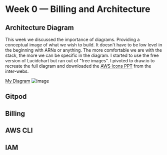 # Week 0 — Billing and Architecture

## Architecture Diagram
This week we discussed the importance of diagrams. Providing a conceptual image of what we wish to build. It doesn't have to be low level in the beginning with ARNs or anything. The more comfortable we are with the stack, the more we can be specific in the diagram. I started to use the free version of Lucidchart but ran out of "free images". I pivoted to draw.io to recreate the full diagram and downloaded the [AWS Icons PPT](https://aws.amazon.com/blogs/aws/introducing-aws-simple-icons-for-your-architecture-diagrams/) from the inter-webs. 

[My Diagram](https://viewer.diagrams.net/?tags=%7B%7D&highlight=0000ff&edit=_blank&layers=1&nav=1&title=AWS#R7V3ZepvIun2avux8zMOlQAKEAEkMYrjpDzEj5hldnGc%2FlGMntqVO3LuddHpvO4OlEiqKqvWvf6T4DWXziW%2FcKpZLP8h%2BQyB%2F%2Bg1d%2F4YgCEYhyy%2FQMn9uoSj6c0PUJP7nJuhrg5Zcg8%2BN8FNrn%2FhB%2B%2BLAriyzLqkeG%2BHPjV5ZFIHXvWhzm6YcXx4Wlpn%2FoqFyo%2BCmQfPc7LbVTPwufrwKHPraLgRJFD%2BdGYYeP8ndp4MfG9rY9cvxWRO6%2BQ1lm7LsPr%2FKJzbIwOS9nBfuTz79MrAmKLq3fGHnadgOuUr5mgwL32nQ%2Bvf979TnXgY36x8v%2BDeEyJb%2BmLBcugXzmpXNwydE3YOhMr8hKPTw87yJiMDvlaktX2GzsvefulnG87mnz0c8TkU3P81vewk6D0wUtHxa9l2WFAH7ZS1BY9S4frJcI%2Fs4kqIslu8ycZdnyzt4eTnGSRdoleuBPscFh4%2FDf0QTjDy9fzwt6HVZjQq8zqcIAPeTO7bYp6gp%2B%2BrhlNsFT3c%2F%2FWN5%2BYf3cIVLJ11TXgL2yxQ9TcxyuiTLXg14CJouWYC1ypII9N2V4FTu47ssCMH8tMtVJEUkPbxbo9DjyJ%2BdYrViSIZa2n23jQP%2F8XJuwfCID3DWYHrW9AgOPijzoGvm5ZDHT3%2FHSOLzd%2BYn4X0U1fEr8Bd8Y58b42eoJ8nHI91HaYu%2B9P4VkMuLR0zex%2Bd2Y04JrSqsXMc5l4ldGpu%2FI3fw%2BQpBz4BQLlcbZg9Cds5K77I0PfzWPs%2FqG%2BGC3k76wmMUjH1dnycQvV7%2Fr8c9fLIHR3dgOuEvqPjaBloWSBX%2BwyqCkbnntsz6Llg13tNgQOuXd%2FQrZC1nDB9%2BvpzxiaOgTwAiC4g7dxGo5rGnqkyKLmg2w4KS9nEEi4BnbtUm5y%2Bi0QRe37TJEKhB%2B%2Fm8oDXrvcTfgpHyqjedN9iRkLHpnaCHIPgL6KFP9P8MegRK3yIPw5C%2Fj7y7zPgG5L3groe5fRgEzix%2Fl%2FGzn%2F%2Fhy6EsaPkELvKm8V4bedsI3x62%2FILvneF147028rYRvj0MvHsa9cvGe20kfjvi19%2BG73wbfvXt5e%2BfqILXUokiHFjRGxWxfIatyeXDZ5%2BtkwXXXfJA60XZAFS9lqXlB2Poe3L9RcpekO4To0vuOcgOZZs8dn8uu67Mv0v5XgCE8aUq%2B57actvq83SEyRT4f6bHmqAt%2B8YLPmuxRaDbe%2Fqs8du74vtNIn6zTONP4vqkTfBbkcbJW4l%2Bant3gUZvBHqVu9dlWhBIXWs%2FXq0Qn8hbCKMuBmPuPVB81TToA5ffx9JLpD5aGrdq5o1K4wXNU4Y3%2FUFsCgT2tj8UJ9BL6n8yMJ7hhLxjcyDUD8IJfYOT04G9gcddur%2Bh%2Btc0f0PxL%2Bn9hjpf0%2BYNZb4k7xt%2Bf60EbjTFS2Vyw%2BevSf9GM3yTrn%2BM5f6eRs1%2F7AUMlfdN%2B%2B%2Bft%2F%2F%2FpnQ%2BSuPv8E%2B0w%2B4O%2BZa2%2FxEPwKcI4qH9Ox7A1%2BN%2BugfwBRAPhkQyrZf3j%2B%2FARwe3W8QEYG1hToj6qS5Dp3nTMP0hGSubeyeXgX5pXqD4LVJREr1FKvrDPAb4nsvwOQqygAbYGb7bub8%2FzMrvYJ6frv5LGIUEkRQ3B3B8bOpeN%2FyGrl43bdjPUZe%2BBZbD8urLEr7%2B7sLdr5rye%2F3j90bS3jkSutNj8YYRe28Y2fCGfr7I24L%2F7%2FcY3OlxQRn5oMLIFxGu5yvVzVXwYpncqsoWIn8w9hFuKPxPDwd%2BWpDb3cbEngXCPqPgLYGwD2fyl3ImOZLaQNhfcybXEM7C5P%2BMMxl4f8GZRN%2FM9vML9fCM258CRi9cAvwH2SDYhw3y77dB5MUG%2BZ34P4qYDod3skHwlwFzlCJvcUresZYRjPhRNsgboPqhaT40zb9a0yBv1zTYm2X6uczCd0QW%2FlESe8%2FB%2FfAaPryG5xD4yt5PBz7m5VfP1f1tN58XecMirxb4vkfyNkflYcD37ZdXjHAvMf7ucvtUafIyHPBkYj5PXSP0J%2BqOYP%2BowBVxI9cMKEcB8%2F8zbMf7gcXf%2FrF0grj3JvaP2qBO4fmdzC8Cfpk6wNDbgoV7KSYE%2B0FLTt4s%2BVr5QZmlv5P3W4yU4A8cgCR7ZQJ80e3ftRFurIG3AOo5Vl4b9a%2FNiG%2Bny%2B55QK%2F9nL%2Ft1RA06nn4nzgpX5HtLMhOU85wkeaPd0I2iqIvkU3c8hlxJ7j51PbuyL5Niq36Ll6u8ItKW%2BgOVG3cURj%2FUCb1VyE%2B4eBNIzPWks3P7wUP4mW5DIHd5kzROzlT7B1ypnfh8UTEb4yQpEHXzU%2BrSb1Rod1QyVcyuCv%2B94T2FSV8pQLgUgR%2BFDw5LcDTKqOycLPN19alS7fpVqCq9CtIgsJ%2FanmC9NLEJdnTxQZT0lnPXtsPo8Ef3x2CJlnW4CHWAT18d1kP6%2FmbZ8eDt6%2B%2F8BVo9AI0uIx4WRSlbwFtuYgo%2BJbx9ajGwHy81WX6Uvb6HG5fGpsgW1hiCF4M4x4IH86xTKc7PzvgMUTxDKP5dABtzyMxKPmSMGns06to4GfV%2BPjFV3j%2FclF%2FQwRu%2FTipdP2lZWEkt%2FB%2BlN131xB45mz8kS2j%2BOP8NIafoPPfX7O%2FXeh%2Fls5HVW9axb%2F7%2F0dN3bdk7S%2BQOkxR39f5d6Tsqe39Sf2vhb0%2FSP0NpP4JguBXxI68gdo9zZvU%2F6N53Bexb8HtM8d9n9q%2FqwKe2OzX1QHvxtv4Dcq55iHM5n9Ysi9RmOje1Okp6mkPw34H0oPhV34Oect5P7X4DyFvFv05gzxO51fGebhr5QutSCVYghs2dPuu%2FO1FdOwufTy%2BXk%2FP38zP3vxlW%2FFrVw%2Fv5ufvXnf29oDdW7kGJm7J5v6kv5Vs3swhfwsDT8m5n4QB6BkG4P8cA6%2FVyr8MA09VWb8IBij452Lgi%2Bnwn6HgzxbutYrIE9%2FPXhk4Xua2beLdmDgv7KKvBz00Pzvs72Pj%2FZb8vnNIvXQNyddBss%2FY%2FHGO4W0i4Kd5gijIlv7hlXkFQr7P6ir%2BeS%2FwZR3LZ4vmp3t7IU7hKPFdby81vMnI464J7f59DB%2F8pd2DE7eZC%2BJOsgp9h2TV%2FZtj6A%2B759103h0n637q%2F90J8O%2F5%2B7fpqw%2Bi%2BncRVbsQFR6qx6MUbH4IUWF3Mg0%2Fiqjug%2FTejgUfQamfm2lgF5hdCMfocvT%2F%2Fh5VordU%2BU1u%2Bh%2BIR91JtR4ONxh%2FrMJ5BvUGlL26X%2BthH4iTcb1L9IDFJzj7Qej2D4U%2B3%2BXHL97C83K%2BO8U9n39eC9In9C40vi3Vb%2BalBackjNA0imMIDSMYRfzFZf1721J85Dv%2FeRbaLiykHvk5jXfhT2Khtxps%2F3oW%2BmIoPGeh7X85C32R6r%2FCQjhGk%2FRiJ1EkTX2JVf8kFkJuFgnM9Efm4oYqvruXwd%2FOXOD0rQf%2FozIX98Hw126U%2Fp9USS%2FDrN8PL3zVQl%2FCst9WSeHJm4L9p21axO8TG%2F0wjL8C%2FKMc4S8CHP6LAP%2FTGNmzSOgCcMSkDjDqCn8P4G%2BuRPjfsbluKxHUjaYvLf8Dptfbb%2Fj4SbbVrRv%2BwTav2eaveXh%2FlqH%2Bc7YhLG%2BSdxX0ByV8M870X0AiN1lLFHpZDohTP7eeFf0IcXxXAH54iCOyvYlB5MMuqel3sSf%2FmwTgB%2Bft0dsQyGFZJ%2Fdhmo79smZB%2B1%2BuldG3B0R%2BTlnO7ZLcrMDNrebP1uLlZgfre5O9LHAUvJoz5Gv7OsmjZeRZcl7%2Bd699E4ArioIiaNxl9NzjLZ6f2iF6nzjD7wT0uiz8UZSfZ%2BDubIaCv0MG7v4a3JqpHzesf9yw%2Fp43rN9f5F%2FppvW%2FLsfky3ghemc73B94h%2Fr9op9b9vy%2BwfRjaoDAPirvVfqK%2FPw6oG%2BW9%2Fzb6p%2Bf7j3%2BFWCBvB8syH8dLN4bFd%2BxxO%2Bb4Tj1en9m6ptm%2B%2BvjCQh9hcjPI%2FhPbfX7kKW%2BCdkfWbL%2F1e%2F72xD9dfH591IPP%2Bm2jduAxVd%2FrQTGxFr%2BhucGruKhlPDlkr%2FdG3vt6N06G29fq2%2BC%2FMbo%2BPL0o8ez%2F%2Fb8AUN3jRHoE0wSr5728tt%2F4NZ%2Flf6nQ8owbIO%2F649%2FE5cfW9v9S7e24zCOYn77S1vbMSyM4l%2FLXv%2Fbt7ZbXK52Lrz38Tiwp50nnwScvrOXO3HrbhA%2FbG%2FK2%2Fryzw8MW1WVBi77G%2BHlj0dwvBcoXruht1uW3itbQd9hy6z7Su3bN1v%2BYGfjLxly3ysL%2BROz7QdYaNQbPYinWuJfxEK7U7uvBc0C3ixoWxDscb0YyNuNVn9k1KfY7HdZ%2Frsx9j9RA6%2Bp%2FOGEq6dW6LevYeC468ADKFdgQhDO84tPftJ6ZeMvFP7JWwaBcG7XLdeTP9xVgnAwRCAQQiAEjMM4RiI0RD60kjhG4SQBnouJYfTyAZjZEnyr%2FD1bUP2pAgT0KtT%2F93mAoF%2FyAIHe3tcBQ9gn8k48isY%2F%2FSgV8ZR1%2F%2FDj%2Fj5LIO9e1fyT%2FLjbJM9nS3FpkxeicKMHjvgXO3Jfakvew5GDcPrlZnC%2FvCP3lFj9iC%2F%2BNLn%2FxW4%2F%2Fea4P%2Fz7f6d%2F%2F%2FHEze%2F69%2F5cuHnpv9P%2Bx68d%2FC%2FPYHvu4N95%2BsRT2%2FtL8G2F9pdHbK4fLn39y%2BwO%2B7%2Fk5OPQbcnIz3Xyv72r1o928v%2FK5jr%2F4dYSP8DJp9%2BqxqlfSo3fuX%2F5dvGzLKna4E%2BE%2BbnRfkO%2Br%2FXEl5n%2BsxV4JZLc8kN%2Fs5byL8jZ01e%2BlGZRN3L2VGPxc3ZxwX4dy%2Fq%2FsKAD%2BccM63fJ3L%2FKxP%2FVTP%2BPydxj%2F2ixyd8NAL0%2FxrA3g%2ByXYn0M%2F%2BYy%2FtD9o%2F5O4O6Fmv9eJP8n0cw9CPwrAnfI9zX%2FhwP%2F6zrwHI6RGP3XHHiWhFGY%2B59x4L0yKpIHUnoH8%2FF3FH11h8tTHf8%2F5cBjb9gB7iWHf8d%2Bv0HFhgB%2F7vjnX%2B5Veb3vGfjzTvMNP21e9mUn0Fu%2F%2BIuv%2FKIC%2Bz322L874%2FgtZ75Iia4Gd1EDy4vtQ%2BIRgQ5N6S0f3UuTfkRS3j2S8juMv7SJSfwWMjB55z65H7ZD%2BdPJvulf%2F3gL%2Bs%2FMnv80gPKfm0v4W%2FMdxLuX2f9Hbtnv%2BEsWolD8m24ZQn3r8B%2FjleG3uRim9y6P%2BcA%2FNej%2BlgXyjAqe0w1HEQj2Z7zxy9kW9zYTvWtvnD9P5%2FuwFPUyA0w9qavndgR8x45AP2E%2FKuSL%2F7oO4ft7bE8S%2FV0Kwn%2BtO33wN2yp08Rlfu7b79t676Ju0ZdF6RR1axHDdyzip9LS95%2Bh26LzgwG2ZFl66yvwaK3bApQPO%2Bzd7TDkJcGR1B0r7N7zMH%2BYFYbfekpfcOE%2B2OwfuPgZ9vmrxz7TTynx509zp%2B49AviHAeMN%2B1P%2FaJuJgSAKW%2F%2F32Uyg6PaPouyS8Om%2B9Pchl6d83BOIkNs03pOf%2FlN2WCBuXTwzOMdlefnglB%2FPKTD8ilOo29Lon8spxG2Q6DEM9DUw9IGLH4%2BLV88Rov5pXUO8pWLy17t3Amw68hu6%2BvwW4cANDgibnJi9OkI7PipXy4%2BiGfHGiJZXm3b5j5HYlQ3aMb1oavBiZSmaCm1XTYt5xBE0qMXRgJnVip3ScaDsowEaRW8TO964WnHTZunGU1demVNXavlo8jRDZU5CHJCnibwwEyeoWLan4et2G2tlbzZrttpmx4orj0aCmSZGHnQZTQwvY1gx2h43a5ZWjzJTGmYkZnKS4ivqFKus1tMdTu4x2isyn%2BXpjZFH0caT1quYZ6P1mGCa0NAUikhCj3ZojxIohwaoH8KngETog75fZgVVwP0hYWOh4aFJecU1pvSYbKDCMWi5MbLLhvRJUeqzehrJS3PID7KCBteLyrPEsu6cJS2sxe0aZzXYZhySo3SazylWFC5a8R554bRxLKyO3J6OZWGNB6srJrMtrh4tKTScd78hjDtB3WhcSX7pqMYTz9oxi9a97Dgog1xWOEFXXfO9cV9ZNVdyLGUQ9aWd015WBsUt4QvEFsOKwWaO1WBlb%2B4mYkPgVadNfRPnS%2F%2FKzkmXrlPYvQjYaU0c6ahnvPUZG7vC3q1mLoDoCEnDWqrM9LSbZdy7nibLYvRrGpKx1CfI3LCYpEJxzdC7qreAGKXSoGMLMTL4fm84usTufIP1I1%2BYmfNpN6rJOpVMGYlDRfFd4MVpacab85VdxI2pj1Z%2F8UhquOTr%2FQhL12PbIbJzDk5ZHrQ4dw212uazerOf5wn2dQ%2FimWCa4hblJQWBEErAmHNqkkPdjYdIuea75QwOPdtFxha%2B0aHnk6NNSJvMYjRKF5lsbEJRYNo%2FbVRXG06bsj3pjDnJrRgkG5ZuaYpYp9z24GuOt6Ive8PFhJmLw2JPF6tQ8nRb4dr5SiqO3ciTsfF6lJTNsSjCFF%2BXxrWDjkTkXpT1kMhZGmyvxeKkcOV2uVbR2FWmuKwAg7qBNF%2BFClWYndTniwEJy4ye7iZX8bkttWk8FE9q3GVWLlfG3X533mxZwc4ZoV5vczNxT2NdTFwNjY06gK57OWIz%2B8IfQOenaa%2B5qbmJ%2FbBKVLJrl770YhAT9myQg1KAu6Ms01hBe9rQTUktSEVxG7s%2FX1KIJxWAFP48b6NkQZTIkbl3EoeLIbG9x1zFdb%2FjwgROWlVZuuErIeKinueG4jiIOp9YGynRM4Sl4qUXnTezkNzK5YClm9buIjz2EiG5EkXALR9ra4%2FEa%2BZY1JeeEKX9ftL4wvZgVD3ZdLVIfxqWSd2pcYqBy%2BJB8mjRK8ygb7tjy3UKrbRO7JMQ3MwNyTzcySUE%2FmiVBhLG%2Ff6CrHy1a%2FuB5xxTMQhr1SXwVpmScrX0Ulx6NN07y6udTG0Xd5c7qJpax%2Fi5NJKJ4KFQOfRN5EXWCj2TukvlfdsbZt84HGSfylzXiSMxBLEXJBgr2mi6oqG8r1pT0fmtuKGOjC9Qu9NVPurNmkLz1cnhUi5q1%2FilY6RB4ShSYfwajRneN9GVleVFoPVij9olMY9KvKgazg4461Jg405w4bIih7UyY9ccDU%2BWLsRYT2F4knrU5tKXc75TmGbHu%2B3OQuXJPnrcNjy4x5VIxizqqQyHydCibjn5NEnCNTniir05cdvLmQ4Ru2aoaSNfMnEvqYiplYQzIHvX3KjOJPnYELCIJx7QLqfSq0x7hLDHpSJmzvvFPGYqSheWjhljxxIrYWMVOHLG4l4hibE95Y7lgGU5uANiOFfLugZT7yaAaIuDwpmJsd6dkLldrUtV4o84AzbTYhp8hV82k6DhYoolEFYL4kZn8tK%2BWkZ5MZJFxpn2CmC%2FW6UTr7ML2%2FksQBwsVI4WewrKqTi%2Fp%2FKp0PvzxhIbaB9Zy%2BfQfOSy%2FiBiGJtlVbizDzJpB6OfKPPSH2cA3nTXpVJiwUmMe1WwGlvVL3HYtpYWb%2FdimDbDZVtnuR3U7gYz18u1MKOs%2BdohwYdiMBwhsHciEKFiES0F3W8T9CQ78TigLsUlsbHoGkaa5io6OrPZukdTJCi%2F8G3TrOIrFiWQfBaO60Ja6W2gwMwe87ez1YxkE5Refi2caSxAzEPaa2EJdASbb09qKR6RxLsyUJaeUlxrUzKB1atHeiEJbRwmOBgDSkrnLB6QIoPTq%2BCk9CWsK5Pylr58vi7RaJEoaAtnFsrklxL1lBi7AIHaq15LptRI2L56in38nFjgmveOm%2FADTkCJzZlVY%2B%2BqrL8M2Y4xpLW6fN6Bgzp2J4rCGCGhnbWea8ZZaqx5iyOHPI%2FRCqoDxamSjQOz14DQyPgQ5VicbXCyXM4MkePZ1lRtrV%2FcImyaSk072Uig%2BuxKc9huSVG7ujXHr9l9LV%2BNy2aUaCqJ%2BRWWXDph3bPkoUuvsbAx52K3ERwdaEAZ20zcog7s5qA6zbL8GnXxKtu%2FHqHqlKan6VT1tQQdR9GHZ9wu7JOgLCywxcFdp1e72RyBpiPVKTBtkt%2FBORX2CVxwu6hhdAa%2BTiR1xX1e2EKzxLhqRg1s662D6TxdO14Mj9NMGCHsWIm%2BzqZVcyE3S79NN%2FFULEBaLNR8GOwvQnwYfRSurKm16yM4Ync5jSQi7JK96WjqsGCZi1cafLHUfTMZ1jYMx%2BOFZrx4h8OmDO3Da77Gs9Vh1Fq3GlA82E4BZ3BXT85X8breo955%2BUNHJ8jP5Yj0RSDCOy%2BG15MfGskmywbPYZDJFKE5cKP%2BHKfjxRh3Yz8UfaZRam3QuMer9C7j23PsZ3JDQlnOXa8Bq9AWWwhA7UWrfumWGbjoqIz2jmCvFuTPgPpT8ujyiX5pSWS22vxc7U5WlNkJl59URVrUf73yDzTsROcsIL1U1L1NUAs8oiqw3gVRx7NbJUGEZIBRmjFgNGwDbwweIDfuGLNZXpVyvKjlfN3lvGaqjRXoCO%2FQGl6UJjrv7SYr4wnyRj035jHDvZ3DWKtsJ2CDQ5%2FOQnTIQ3xbXDixOklA8agHedX4Wttdhh172rZsP1NVeqiB7Wi30voM764LJOpDHC1yzfhLs3pBN3Ns44dOQ4%2BhGkbG1Ez5LhFMYDZFBbpzdjjEMRtzmefTnidyPk3NRgViZ2dNL2BYmaMmaZ5lIXPbks3gka2dfawBsrocaudE6zPEUdkqYC0fW6ydMDmLhWjvOZiUoz0M7YIR8KSSIUmdlCZpHK9jz3bwRZOPbX8q9oRJrzaHodJRLbR95kDjk3tU52X4jL8nAMyoC8ecO13PIqalzCiVQ2V3sbc1fCkCfkRd1JPCdR%2B7uRruIKsTCJbS5hrzk504N2hO57FwyAxZW52qDb1tLUs81Yu3w7Y7eTlJEmusGEwOPuWHCLtao%2BxcURJOxkJQA0o9IKsOpfCNyDTybuivV90vehnvIDLlDwjPZk4ByUjU62G%2BtnQoXoHyVo5tcSHznba3jt3BH2DBLqr06pzSECePEG6nnH0J8COxl1zMKWpbVmnyfKzUYmEN89Bl1MZCSmN78am1Q8xqEVTCLja41dDTAsDYvjjmD9uSymzu6Rf45PJK1zIH0V3ge%2FVHX3T9UyEYjiLxYjYOWK0f8v5cCYSIidkKXtOr8cBq2NXhdijh84ExaTtzke%2BBsHszPDcbVMxTbdG4fYTN6yLjCcoj0r0uMHiAAvTYxQrfENFin1GW205OvSU2ehhFjaSYlwY%2FsWv3vFlZdFJsR3%2Bz4fwDsyrI7Rrf10eaq3ledIbdDjYxz0EzYMWrEx2KLb4VKEyAmjNx9XPtBGXHOrO3MFYVxpTIOhEfqN6eUiZ2hmUe5qppO5UlqnpSVZgU5xKrYGA%2BCi15GoB3z6lCROWZhKMwSSDeMUljNC0MEnW3O21vwqjeileRBb4Pd7wSJ2U%2FFYpY6lf2MKx7jejY%2BhDMKZ0sernIdpt%2B4Rq9LNszE6XuQF8ifDKIXadLmOACC5vsgUkCO2V9Wk6OnMKIc7Gr2rHzXmCEq9qQ28o7a2tcxFtZHv0yq9N0g9VDbiK4rddBaDPIOaZsm1OvVC8HfX068ampzNtUIJghKtoIuIkoRpryLETomnXk8KLs91IgjC1ymkpkivmAkHJJ88hrbJxomUY3Pdun65EQDWl33J%2Bs4FLSBqsXV5wHanIDG1Xv5VvwumALfYtKaH5wTyyCeX6rFhM5OtGVCkN13CmI2iS1KdGmTi6%2Bre0il9nzc30KoyRpN8jUbGEppbgRJbw2jURE5aOFxFzTnHLBx1jL3BVQuhegpJjX67iIjzm53vKsZQCrbLY2Mo5KGz4Ogc0d6%2BZONAGTSxXgOei0mUhm3Gd758zxLB5rxbZ2PlvlPZfah9INrOJgckO0TRvNv8IJw8yCjgvTFnYJvNtfbKFqWE4dunLYeg0xK4xRQzFUi%2F5G3mJbGogX2Fx0f2V81NWHgt1Nu%2FUpdkdaHd1IAkZcm6gRsFvcFYObm5I89FfkcuBVdmQ1n6YYpSmXBSqrZjrDpwwL%2BENJDY1IAhrnBs7dciQUyuRm2%2B%2BtaX%2B8nsPVHNHrQHYcdZ1JcIgLnnIkFvujUrvglPYWqlpTZPsyrcY91xZjO6ZBBxyvJDxmds1BeKv44L1k%2B1Dk7fGLXFmLaw7mdNUeF3ft8ySZmx6H2QzypfpQFWUzQ2NloFgvUp0iZizlaYKxOFG2ORkquUJJDZ4Hr0UY56TSh7y1oSrlleQ4rIFafXB38nVBkjKLg8jNihFVA980FzGKQCTw4e97ROKeHs7%2BlCSG7sTr0U9PwbAXIfuvze9fmPVzKx6gTzRNvqh6IGDiP6p7uFcg%2F6er9N1aCOLNtRC%2F1n1rxBtqIT6CqR%2FB1I9g6kcw9SOY%2BhFM%2FQimfgRTP4KpH8HUj2DqRzD1I5j6EUz9CKZ%2BBFM%2FgqkfwdR%2FXTD15e2F9FPY6x8Opv6z28L8hR3D3v9uMuKtDwj6xe4mI97ygI6PCOr9CCqjYF8jqKOUcfAp0HGI7IpCvGzYVbY4gi5uVpzZwv45KemTm9eiJuSbgL5OvVPtmGTHaKsMhk8mtEO4rboxI9HXMnwZjm5Wjs342ryNttnsTRcyRQtU9uVNIjGHbYwf5ePx0mbyADAQAnUw5h5OXQFna8zCoqZVhMDgD0OgE%2BjfHvY9X%2F4O4ODFuAllm0z3WxIEISeYwKcmb4msOo8lRY30ekKPYKcUbixQ2JRCrqW5NK6dgHHDnrF7f1sMi%2BlHLIbVIPOo7oTABrGSkDQSfUA32NaRZ6DDEmgxXuIS%2BGmT4LbbKLgeAt%2FZyiairOXFnuvcuAFuOKRW2NlYvpL4VygrDv65CNAYUPZW9OaDM7ti2GVkhQumQufXDU2Ju6tXE7Ai6Kcqguzl0K3bL1aYLY5bZ0cwtQqe%2BbneglmYhPNZ8Afl4dGIKGQhsydxD1PXr8gpyXAVhiTpVPpBdz6ypCJFwK2OGGIVl2arHA1lsYpwl%2FNTUXV50O%2FGa3uqn3AWkwza5sKuJAoQuDoWVeZMZM3S4qxb2zTrt81AWQiy2P7c2Za6XoBrToEDmSSaeoStJG0FqcX6XErX4WpdWJklWmJAO6MiLubZoleHySZpoLGYaibXmEy7hFoWqTeim0Ek9PMqAL5BGA%2FW7B4vR9JdlB%2FXtQVE81pa%2BqNOO2S2mZcZYqgwH2MEx7A1NoHgzsjk%2FUk3y2J1tIVRUvidSOILD%2BvFJMd04DizrREt0lX0Fd67YQl8HQQsLCFhqwN1EMWFbxbvRKRd%2BRAkRluRVBfw5TXW91vcEMgo98iWA24mng45Q%2Bi1bZxK8YrZiOJ2kDL6pEhTF5FixaSH4POckilMWnu5s3lsOijGyJ%2FmA%2B%2BdWrI9tWjVVcVDLK427fZ8VdyZH1PRHK8cCPtn8PGSIggwLQ4QsJTw7YG6AHK0O4Qr0QoEqzKB50%2Frfp4l7UxSGw3YzkW3ySCSNKwolxdLr1C3IIDJ%2BFTnsg6NySuUCtODlKjlMJiXYSY0Pa0T0q6BZ6kVBuSJV5ZnYeQqy2V4GPZBEEtdkXRwGo2z1YsH%2BbzyLD08Fd4VQAtSnBOJSDSzGQkiNKxTT2jAiFq30OIiz3mr0f3a0a8GSepUHODjpU2Qugi4tDFlYAIKpSHvJ6q7pI7nE4WsCjK%2FX5NiynOCU%2FHCuaphcCIRKk8ggOOz9twshg%2FHeMK6Kfdin2d8kkEbkdcj5kxV1yPumkfKhhv%2BIerMXlbEEYQ2topDyv24Ti5zzzMHqqOkUZIjnnAjSggbkB5BaP0Sp9BWmuGDVLMXg2v0%2FuIxICpdoYPY0HY9s0Fe%2BrOC7HNj6GqVZkFkSlpByKTNei%2FW1GFbr%2BBmjo0VYm0Phual07YfITSaHhIlCjIxOWtYFIf2%2FrxVKZaNBsld51ySxSW%2FN%2Bqtb3FxS1bivB8tiZv8TGxWR%2Bl0RjmHJS%2FVcXfIuWUtgYcTKKpOEj6D77U2nSIG2619Wjrq3Cw16fY6V%2BVpq09juVMbuEY31Zq8GoCdjugYmh6bj2slgUbmwnD%2BGkyrcxXEWT5vyi4M9WucWBe84hT9nJuJNhXx1kCOm%2BgEufOYFHsFuq4AV1hz2Kpii6WUtFPPUEWNZzdkstieLkZbNLFy9ML1MG2PrqcozkUYhB3VrDua41IrWmY5OmMQr3GqxoK4lNC2vAmHJYcexhMA%2FRGKFeAYX9cVO6bhNFmbQGmQ9KyBYGLygHAQD97CXFZiScosbhE6KfPJHpeJlNIdZhnyodIMilgNVr1vKRBG2pR70rokEwjccynLz9dZ4NRg4gFY7HXKhdJmFYbhrM7SLupACCAuXX3MK3E4zgIrt8g2P19CYDYfXUE6iF6QmaeVMgiXzG5WqgIZkgWBgCezqzUaH%2BuKSVZW2o5SinjF5KV9PHTVKo97z8emowztwou5yBeJ04PCOKqHnaPqEqbS9rgfMDEftski7JWNdN0KpPM0PxsOWaeLF6ivWkneWLxxXu3YQ9%2FWmGkkc5RREOEmBe5sEiZej3I%2FB9NwlNdpcMTyzIR3%2BN6dY1SMh3XJLP4pTdKUPItYEEPzSCReHjv0Yn2c2%2FMY98A30BGqbmJsXa1TvVaqkkESAup1qS%2BOXW9ge0FQx2Iae%2BaqKpoNx3BibWq%2Bj2NJlmBhpy1ct3K4QlxH64B0WHbRIsC35v1mOmbHEdsidrJDj3WymRM5JkB4lYUsNhkymztL27QNoQVWbtHGWm6LrmqPqwuzJv1xU1gt7gKmyEVBj7kxDJOmijyBTjeHktUC8upvURktTL6LanZPeDXYE5qL9yBJugg4s1Dv9aI64uLWsnBlDZtpi20oiiaLHt9m%2Blnr1LGdziA7MVXzTvCsHSUIYSQqCltHcJ9SqxLsq8V0ZoTlCcIYmsQnKLxosM1%2B8HR72urd9dxLh5jT%2BILf%2B2sI9a6BKY%2FBvC7C%2FHLht2sxHycRI1M1ow5KoyonPoJBVsLSyhPKaGh7xM72bneyqbXfr%2FEwumSTBzONkxx1g8ehQxMqPpEJzj6AU8HsznKReZktj1cowIIOiBFzPhYuT0VnQieqNB43ijwfEILdM6o07f2VUejaGjnBjgM3p8E9r0CC9XJG0pwIjuOOta7zEdrtGH%2BEj%2BfOSashdSasquT6KAgrtTLaIU5OWIczyfhwW3q6L%2BaK4sWjAKYndo21TvfUyYgzZK1aFcwc3DQYGMfxdjvdjvYmfdwHMsyR29KpLbhP4Isj45UbmUZKrsr5shAK5LoRoNO894gLOMsYbNrgiO%2B7K71pFswe0T1Yq3WvoDF35K%2BSI1xNUY63XEfDhzzADIMlI6M%2BQ94BPtvjeh9QfsfuLuHxEBtTTJphKu99sqhBJlRnbMkFWdaT31nDmTMufR%2Bg0FEAFgGUWkGcYsLMMoUSBDZAU2nteqZovHPVskGzD2XDU1yEjBlNWqX6VF2O8IXoepVxr34062K7968G7sFr%2FKQNPClgSDRZ1%2FSoJg1PXfut5l8qaEOgdlyMK6CPyiD0ZwcuVodDNg76rO%2B5U3Q2Bttly5Y92u44zJyDCNu1ftwQzamQqHZnpBA3HbS9FYlHmG9PpYIGx2SdiVtdE5ptuVjPJ1Qersx1iww4C2xR6QgMPu2BFbOzZAarhXwEJV%2BHzYYN1pGke%2FNERvaWl6VFN7Hu1MZzOZ%2Bgy%2BCDb%2B6PJ8iCT5LtK8a2T7wrFeTekFbl5oFPhnPFOSpIsMdOUp2VEDdqdqt1CFJcfIepa%2FrUOHFfsMRFDoB93ZiStO4j9Czx7pRtLUPZrS7WzA%2FZ6iBPpohbK1ImeMVrUC1kmag5x9mB23AAxDpuBOTQC5stC56tvrB9uCLTg27a4nnqiUmwMWRxIaGoRM6nndSUZkCvcnzY7qCB71KsqXY2cw4aYFdIlr9AIaWayOPleCfXXSoJER%2F4o1GurBBXxCSn197JQqqJoVOj0DCDq2a8oben8EGixLoA4Ansca%2FgW8dgogHORXbcNAd4muxDRJ0kRL9mYAGY07RXk02biBLBLZe7V8QtvY%2Bv5Rk5r692YEhDLouB5YWDxKx3cRJ7mHAJzko9dOqKdqcYxzcnyooKQ%2BXTciZmybGgaAPv2VQ14C2%2BZcREM4AtbaxkfbGCTfiEmn7NbZP43IlIsrqM%2B4w8O%2BfZvyKG05jmRd9AO6OzlXBH6E7m0xnQq8DZqnadUPeLActdzUXcdnTDTa5OZQq%2BKBeZz%2FZH%2FXIcFzmzLp5eJDBIr4jQyT2z8JG5wo7GVcflgjycvZQwiBkC2qootKPjq7duyURWrjDF6NcDxE7G0eeiUEKbWgx30uxHZ5C0vdg1nHu2kHlpGnendnGM6D09w%2BIZ6JSNqGn7RWGXmKbv%2BSDOh04OQKZH61I%2BkSgBZtKdHLdzUY2VWCGhtxptVQ7tDDKLUroKVXAUMXNSkr51zsqRsjauziKt2Exxeh1g6ZSwqoZlam%2BB4SMdu4%2B02KZxNidkLm%2B2u9g%2FGqHXchFpx6iEXrafY3mVhZzbaRPC7GSBqABTashuXOav29a4d90FrX6sSmM98LyewMOePe%2BPzTgReiQBJvIXo3UzHOjQTXozGbHDhG0uqiJEOkEQqcGgMKNjob9F9MvGA8UUHnKZ2hWCGotHmlEu8FPpTgHcqoVbkEoZ2GuBFHmAnONebq2K7pVSGs56lwU5c16ZPu9i0znUAiZSHNo6thKjcSuetx6cl%2FbaMpTg76sMxCqh5eV2OK1W%2Bpkn4YRftJ86WRojs8DRSyLomAQ%2BXtqW2R3wzdgrmCoM6pYV6MWoVbT9sUJJg1m3gntgvU5ztcWL2Fq6XdJzCTFo4wwwy1irgb30eYqeHHmfoWyeseXa465A9Wj0QxEU5sQ%2Bg157AnhhrHmJW2bx19b7K6RLDAS0BkqUnYBJJGUy%2FQ47cd2R1vE%2BNdeLIvFWMF56TuSalIwQZbEYj5o3K%2FExiM8YZxQDf9CQq8tYdqhxZVJ1UBs1q2JwgGl7YY4KqatdfkIgaVAqAevTlMd5Jd6e8Zqu8yHLtnwDHdfVOdw3jrWPVCW8nLaOllyWIUawXpjOWdpHI3LRFz%2Fb9OfNFe%2BnZu8ZUlrDTnU8FCBCzPWERUuy5zVSHioWUXDrPXTcxPBKNYO0ANGTeKrhUhvEFc1n6Lq1vDibu6IsLEGu%2FP1qJSwLcVlhTCCmh81WhBeXDLW4hk5iFjjLhjVfkxPINecZqFIzj%2FT2vG9Ddb1xCLVWXXbogaEdINQ6TJChz5gddbjiyJokVRDMUJ0KMFvSH4r4UiOzny%2FLL1JSre1K0ZmYwetXpaieJWhLMGt9MaNUfh2t1gLm8uHiEzvqeuiL8xl3T%2FrDEOSdBktsTgGXubZzjTZmijn6tLKhAz5OO5ytR3I5pYyAyId77O1xg7ZsQ1i9UWuNU1750aU6P9TGC1uzXcQFsgyA8xCJqC1TYCsFZUbOFJgSJ6o8tg6jyuXr7TovVIHY5eT2HJH7YGNkKc549bRot9KhclKqVJAERGLBREt%2F4x1QSQ4SGVNGf9S2pxN3kQDu%2BFLyVWivrMuQ3ZebGBlGljn189qsUoK5wOAY2%2Bi5Q1zzqGFGMcpydXOGjugqSks%2FIbqgXeRlAq61sjguZLvRXYc0xi4%2BHRwuL0sAQ2bChDIPuS4mnWTDqDNvlEgSBAwoQzArl4U8Hr0qiXBithqcbfpdaDKRflWJgxYXJhmeNhNAs%2Bm4uoCIE7rl%2FbMwCg8FT6Y%2FwcswaosRmKYDmWKOgCsg3x7wWRrRi4xYBY7b5IGVjgIfdQleihax2SsueoooZNqtazHF2AIk3C6BU5C2TnQH1r3kI9cp12AHr3TS0usjtLEgClfF2cZWZ8HqJScHruDiyKOLYBtm3Xq%2BSpG7lE%2BFmoKxqRh0X4kazhfMOMlhDmbrstNAGc95rcisK1IhVS52R1kRI7wwo%2BdLttgGZ8%2FXNw00841nn7d2FLUJ6px4CQD40DmxTW7iWTAKdcRgwT9MdesDQAoso%2B%2BAhJiLhR0nkAhiORtttagEyCb21HoFyXjv8oUvTGaE1ugp3lmDQxf1kCfylYlN%2B2SIgSmuFhXCkQcgTleAboFkWG00IV2RiJVwqYSrS55INKg9tFlswYOQESOJm3CjFcKJjWoz3Shn7npq1ZUl71EIWB5qSuL71Zh7rVMfPX8%2B%2BxYx%2BTBZX3KJjw1%2BdnB674RiZhWzhJn97hjJEoIuV72XNjbJChk97E5IG%2B8Jpx1nIFJbOqK31%2BHy4MdzXLbuaiiF2mMEnKyTBoM4N3XyJHhDbJiarhDCGvwsaygpJ4yGHg9sGzdM4AAhrccVlJMKf4BsZrR1TEihwnZmslIreHMadqiMkFObrezjMdit%2BWutiExCRTlh6sIh1%2FYh6iaWNnI05FJ2UNSxqaoJNa4jMffEHVNlbTpVeg1EqnyIrc3dZNFqKyVdSQZD62AayCET7qWP9bwxZYbproTMQ8doXx70M3FZFiopCjuweQ8n4U2Kh%2BPlOuNkDKIWTGscZJNY4ZmhwfLZl4BdrNNMqNNebQIhjM8KD05%2BgvqSOxAGMG59WmDbkwj3h5gq9hrlI5u4gDXjEJLENrcdlD8ceLk4XLrzxZalCZoeKhPA%2F212Vv3TegxsDEImlUBqYD8IONmMl4pOF9dRgZKGve6DQsDIRGul9W41rVvnBElnEhgfByo%2BWgxKRpumKGuvQ48diLTjLEeA31K5CkmannkavaxLv4vplsp8A9otfp9dkGh8QP1gWMfu7PerRvIjyl%2BznqcnhUXicdaa%2B5aQlsUZYQ8kWnV5jZ7jFZh5FHhMsLiOFYzViDPW4Kbrdw45Jxg%2BlEcMX9XxFBK4kkxUP9txteWUHHYONbrPkkZgDlqQmx0NetmBQpe9SI4GVdgNnJhqsB0oMjtjBC7K2XbnjiN7vfKXpBI4Iz0aJAPid%2BWRxiJ6wk7KhE5Oy6%2B1vc2vRHRPxQNJHnr7kgExzji1mleRQljetNiadpizthWv%2FN0MkN2d07O%2F69z9enPULJbTi4VMCpmRTJOMo4t8qSIKzDPIenNMbVX2uMgqcRwTukfbAp2PwqgbJs5SFuyjQInH26gCqnbYH9DcGDSD3i0jKTb7qncYxPFhr0x3xCVg0SORZbvuDAiGNPwrbUsAEgV6XXkgKME1HW1PD8qvmdJAwALgw%2FjXvpTgSKt5Dq8rC1tpc743uPyAOAepiAu3clXklI5WQ5VHIcTmi6wIHlNsRh4Q%2BGaHIGAlSaAd6XKgVruTAaKSjmClMDo6SGyExyTLwGkvDoaZa%2FuMrKYaE5Biq3esSrDn4RheZnJKRyNyAxDpYPktcOxh%2F3q1FqtvHR3Swyyc5%2FBs6%2FrxfHau1NEAz7mN6qAtBg%2BeFUUIXWf0%2BrbYj4tejfg1tMbyBBdPUqwZ8xhPWKdKJz5s9wjNxyul5kqGWGWFNV24gAgzNGUUnFxf6%2FacXIVYX29WNHvcmmSncoN8Udc8ixUHTX0IQLciGQjUkdSubNuT%2B5IGjx%2FjKouR7TCjNiUVBMC%2F67QOq6Lh7CV7E5m2batSMXGCFNtbB%2BbqBJIYDaBFPa3nWJyaYGhCLBBom6pJwfMnQQ7UyBQogW638yIrkKBtHzJ%2Bm4zTL1p%2FzFn2nfYhe7WZHQXfPrAdRz8Rd7YYetb8%2Fqn42%2Bex%2FhO5%2BV9vw%2Bl33kf6dqPopwdqPJVmvN6F%2FvNIH7%2F1dZVvOnr1rGf6cQfpL%2F18LjS46ecvb2z9erw%2FY6dq6ttg%2FHfddRcU%2FjJFD1u1%2BYmbl4X%2FuZFLsj99osL3C05%2BNE6RV9tP0zj9n%2BEUfbXZPo1TbwLq97EENG9Zds8PB9tKyqUPHhO9%2BX8%3D)
![image](https://user-images.githubusercontent.com/108297740/219499046-d237a8aa-e2db-4be6-9cae-2d4cbad76d2f.png)


## Gitpod


## Billing


## AWS CLI


## IAM

